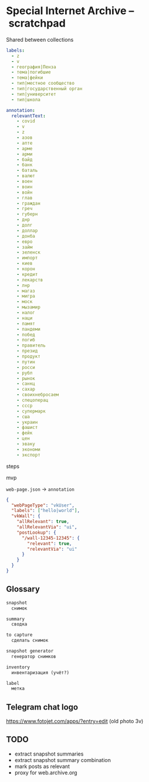 # Special Internet Archive – scratchpad

Shared between collections

```yaml
labels:
  - z
  - v
  - география|Пенза
  - тема|погибшие
  - тема|фейки
  - тип|местное сообщество
  - тип|государственный орган
  - тип|университет
  - тип|школа

annotation:
  relevantText:
    - covid
    - v
    - z
    - азов
    - апте
    - арме
    - арми
    - байд
    - банк
    - баталь
    - валют
    - воен
    - воин
    - войн
    - глав
    - граждан
    - греч
    - губерн
    - днр
    - долг
    - доллар
    - донба
    - евро
    - займ
    - зеленск
    - импорт
    - киев
    - корон
    - кредит
    - лекарств
    - лнр
    - магаз
    - мигра
    - моск
    - мызaмир
    - налог
    - наци
    - памят
    - пандеми
    - побед
    - погиб
    - правитель
    - презид
    - продукт
    - путин
    - росси
    - рубл
    - рынок
    - санкц
    - сахар
    - своихнебросаем
    - спецоперац
    - ссср
    - супермарк
    - сша
    - украин
    - фашист
    - фейк
    - цен
    - эваку
    - экономи
    - экспорт
```

steps

mvp

`web-page.json` → `annotation`

```json
{
  "webPageType": "vkUser",
  "labels": ["hello|world"],
  "vkWall": {
    "allRelevant": true,
    "allRelevantVia": "ui",
    "postLookup": {
      "/wall-12345-12345": {
        "relevant": true,
        "relevantVia": "ui"
      }
    }
  }
}
```

## Glossary

```txt
snapshot
  снимок

summary
  сводка

to capture
  сделать снимок

snapshot generator
  генератор снимков

inventory
  инвентаризация (учёт?)

label
  метка
```

## Telegram chat logo

https://www.fotojet.com/apps/?entry=edit (old photo 3v)

## TODO

- extract snapshot summaries
- extract snapshot summary combination
- mark posts as relevant
- proxy for web.archive.org
